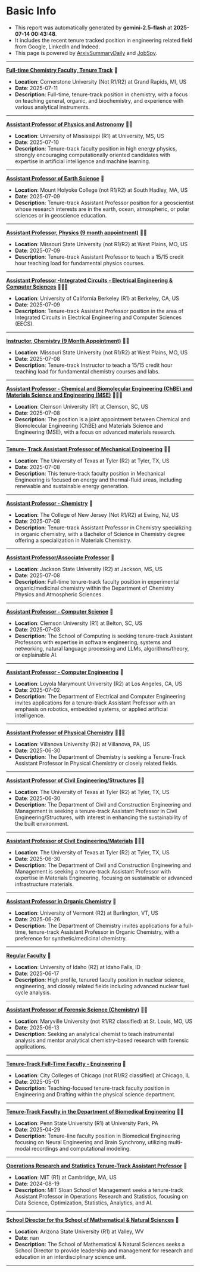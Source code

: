 
# Basic Info
- This report was automatically generated by **gemini-2.5-flash** at **2025-07-14 00:43:48**.  
- It includes the recent tenure tracked position in engineering related field from Google, LinkedIn and Indeed.  
- This page is powered by [ArxivSummaryDaily](https://github.com/dong-zehao/ArxivSummaryDaily) and [JobSpy](https://github.com/speedyapply/JobSpy).
---
**[Full-time Chemistry Faculty, Tenure Track](https://www.indeed.com/viewjob?jk=23acfe9ac66dc968)** 🌟
- **Location**: Cornerstone University (Not R1/R2) at Grand Rapids, MI, US
- **Date**: 2025-07-11
- **Description**: Full-time, tenure-track position in chemistry, with a focus on teaching general, organic, and biochemistry, and experience with various analytical instruments.
---
**[Assistant Professor of Physics and Astronomy](https://www.indeed.com/viewjob?jk=45f671980a1b0c09)** 🌟🌟
- **Location**: University of Mississippi (R1) at University, MS, US
- **Date**: 2025-07-10
- **Description**: Tenure-track faculty position in high energy physics, strongly encouraging computationally oriented candidates with expertise in artificial intelligence and machine learning.
---
**[Assistant Professor of Earth Science](https://www.indeed.com/viewjob?jk=513a853519f16bea)** 🌟
- **Location**: Mount Holyoke College (not R1/R2) at South Hadley, MA, US
- **Date**: 2025-07-09
- **Description**: Tenure-track Assistant Professor position for a geoscientist whose research interests are in the earth, ocean, atmospheric, or polar sciences or in geoscience education.
---
**[Assistant Professor, Physics (9 month appointment)](https://www.indeed.com/viewjob?jk=619dcc66ed6e21a4)** 🌟🌟
- **Location**: Missouri State University (not R1/R2) at West Plains, MO, US
- **Date**: 2025-07-09
- **Description**: Tenure-track Assistant Professor to teach a 15/15 credit hour teaching load for fundamental physics courses.
---
**[Assistant Professor -Integrated Circuits - Electrical Engineering & Computer Sciences](https://www.indeed.com/viewjob?jk=c6c659453208b747)** 🌟🌟🌟
- **Location**: University of California Berkeley (R1) at Berkeley, CA, US
- **Date**: 2025-07-09
- **Description**: Tenure-track Assistant Professor position in the area of Integrated Circuits in Electrical Engineering and Computer Sciences (EECS).
---
**[Instructor, Chemistry (9 Month Appointment)](https://www.indeed.com/viewjob?jk=185814c9598c845a)** 🌟🌟
- **Location**: Missouri State University (not R1/R2) at West Plains, MO, US
- **Date**: 2025-07-08
- **Description**: Tenure-track Instructor to teach a 15/15 credit hour teaching load for fundamental chemistry courses and labs.
---
**[Assistant Professor - Chemical and Biomolecular Engineering (ChBE) and Materials Science and Engineering (MSE)](https://www.indeed.com/viewjob?jk=9f84caf66d7b8af5)** 🌟🌟🌟
- **Location**: Clemson University (R1) at Clemson, SC, US
- **Date**: 2025-07-08
- **Description**: The position is a joint appointment between Chemical and Biomolecular Engineering (ChBE) and Materials Science and Engineering (MSE), with a focus on advanced materials research.
---
**[Tenure- Track Assistant Professor of Mechanical Engineering](https://www.indeed.com/viewjob?jk=ce570dd30c6aac80)** 🌟🌟
- **Location**: The University of Texas at Tyler (R2) at Tyler, TX, US
- **Date**: 2025-07-08
- **Description**: This tenure-track faculty position in Mechanical Engineering is focused on energy and thermal-fluid areas, including renewable and sustainable energy generation.
---
**[Assistant Professor - Chemistry](https://www.indeed.com/viewjob?jk=b12d28ec21fe39fd)** 🌟
- **Location**: The College of New Jersey (Not R1/R2) at Ewing, NJ, US
- **Date**: 2025-07-08
- **Description**: Tenure-track Assistant Professor in Chemistry specializing in organic chemistry, with a Bachelor of Science in Chemistry degree offering a specialization in Materials Chemistry.
---
**[Assistant Professor/Associate Professor](https://www.indeed.com/viewjob?jk=3354f8f35c0f6fcc)** 🌟
- **Location**: Jackson State University (R2) at Jackson, MS, US
- **Date**: 2025-07-08
- **Description**: Full-time tenure-track faculty position in experimental organic/medicinal chemistry within the Department of Chemistry Physics and Atmospheric Sciences.
---
**[Assistant Professor - Computer Science](https://www.indeed.com/viewjob?jk=1890be8d2d61b6ac)** 🌟
- **Location**: Clemson University (R1) at Belton, SC, US
- **Date**: 2025-07-03
- **Description**: The School of Computing is seeking tenure-track Assistant Professors with expertise in software engineering, systems and networking, natural language processing and LLMs, algorithms/theory, or explainable AI.
---
**[Assistant Professor - Computer Engineering](https://www.indeed.com/viewjob?jk=df00fc4e0c42eb7c)** 🌟
- **Location**: Loyola Marymount University (R2) at Los Angeles, CA, US
- **Date**: 2025-07-02
- **Description**: The Department of Electrical and Computer Engineering invites applications for a tenure-track Assistant Professor with an emphasis on robotics, embedded systems, or applied artificial intelligence.
---
**[Assistant Professor of Physical Chemistry](https://www.indeed.com/viewjob?jk=a019b70ad91bf9a4)** 🌟🌟🌟
- **Location**: Villanova University (R2) at Villanova, PA, US
- **Date**: 2025-06-30
- **Description**: The Department of Chemistry is seeking a Tenure-Track Assistant Professor in Physical Chemistry or closely related fields.
---
**[Assistant Professor of Civil Engineering/Structures](https://www.indeed.com/viewjob?jk=0e4bd0792ef6bd45)** 🌟🌟
- **Location**: The University of Texas at Tyler (R2) at Tyler, TX, US
- **Date**: 2025-06-30
- **Description**: The Department of Civil and Construction Engineering and Management is seeking a tenure-track Assistant Professor in Civil Engineering/Structures, with interest in enhancing the sustainability of the built environment.
---
**[Assistant Professor of Civil Engineering/Materials](https://www.indeed.com/viewjob?jk=35ba860afb8585eb)** 🌟🌟🌟
- **Location**: The University of Texas at Tyler (R2) at Tyler, TX, US
- **Date**: 2025-06-30
- **Description**: The Department of Civil and Construction Engineering and Management is seeking a tenure-track Assistant Professor with expertise in Materials Engineering, focusing on sustainable or advanced infrastructure materials.
---
**[Assistant Professor in Organic Chemistry](https://www.indeed.com/viewjob?jk=51b63287b031f08e)** 🌟
- **Location**: University of Vermont (R2) at Burlington, VT, US
- **Date**: 2025-06-26
- **Description**: The Department of Chemistry invites applications for a full-time, tenure-track Assistant Professor in Organic Chemistry, with a preference for synthetic/medicinal chemistry.
---
**[Regular Faculty](https://www.linkedin.com/jobs/view/4252831976)** 🌟
- **Location**: University of Idaho (R2) at Idaho Falls, ID
- **Date**: 2025-06-17
- **Description**: High profile, tenured faculty position in nuclear science, engineering, and closely related fields including advanced nuclear fuel cycle analysis.
---
**[Assistant Professor of Forensic Science (Chemistry)](https://www.indeed.com/viewjob?jk=544c75558ef6294e)** 🌟🌟
- **Location**: Maryville University (not R1/R2 classified) at St. Louis, MO, US
- **Date**: 2025-06-13
- **Description**: Seeking an analytical chemist to teach instrumental analysis and mentor analytical chemistry-based research with forensic applications.
---
**[Tenure-Track Full-Time Faculty - Engineering](https://www.linkedin.com/jobs/view/4219216033)** 🌟
- **Location**: City Colleges of Chicago (not R1/R2 classified) at Chicago, IL
- **Date**: 2025-05-01
- **Description**: Teaching-focused tenure-track faculty position in Engineering and Drafting within the physical science department.
---
**[Tenure-Track Faculty in the Department of Biomedical Engineering](https://www.linkedin.com/jobs/view/4219143242)** 🌟🌟
- **Location**: Penn State University (R1) at University Park, PA
- **Date**: 2025-04-29
- **Description**: Tenure-line faculty position in Biomedical Engineering focusing on Neural Engineering and Brain Synchrony, utilizing multi-modal recordings and computational modeling.
---
**[Operations Research and Statistics Tenure-Track Assistant Professor](https://www.indeed.com/viewjob?jk=d6e412471194c05a)** 🌟
- **Location**: MIT (R1) at Cambridge, MA, US
- **Date**: 2024-08-19
- **Description**: MIT Sloan School of Management seeks a tenure-track Assistant Professor in Operations Research and Statistics, focusing on Data Science, Optimization, Statistics, Analytics, and AI.
---
**[School Director for the School of Mathematical & Natural Sciences](https://www.linkedin.com/jobs/view/4266018958)** 🌟
- **Location**: Arizona State University (R1) at Valley, WV
- **Date**: nan
- **Description**: The School of Mathematical & Natural Sciences seeks a School Director to provide leadership and management for research and education in an interdisciplinary science unit.
---
